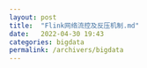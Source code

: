 ```yaml
---
layout: post
title:  "Flink网络流控及反压机制.md"
date:   2022-04-30 19:43
categories: bigdata
permalink: /archivers/bigdata
---
```


